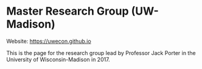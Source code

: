 # Master Research Group (UW-Madison)

Website: https://uwecon.github.io

This is the page for the research group lead by Professor Jack Porter in the University of Wisconsin-Madison in 2017.
